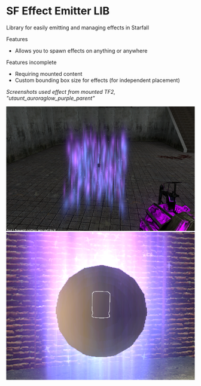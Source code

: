 # SF Effect Emitter LIB
Library for easily emitting and managing effects in Starfall

Features
* Allows you to spawn effects on anything or anywhere

Features incomplete
* Requiring mounted content
* Custom bounding box size for effects (for independent placement)

*Screenshots used effect from mounted TF2, "utaunt_auroraglow_purple_parent"*

![](https://github.com/Elias-bff/Elias.github.io/blob/main/packaging/Screenshot%202023-08-19%20220804.png?raw=true)
![](https://github.com/Elias-bff/Elias.github.io/blob/main/packaging/Screenshot%202023-10-12%20070212.png?raw=true)
